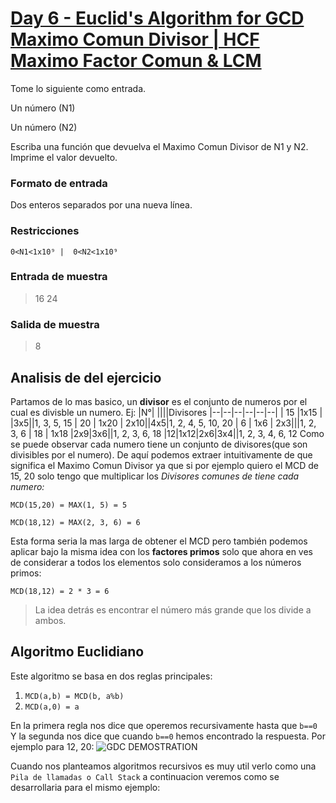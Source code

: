 

# [Day 6 - Euclid's Algorithm for GCD Maximo Comun Divisor | HCF Maximo Factor Comun & LCM](https://online.codingblocks.com/app/player/92078/content/80922/7751)

Tome lo siguiente como entrada. 

Un número (N1)

 Un número (N2)

Escriba una función que devuelva el Maximo Comun Divisor de N1 y N2. Imprime el valor devuelto.

### Formato de entrada 

Dos enteros separados por una nueva línea. 

### Restricciones 

    0<N1<1x10⁹ |  0<N2<1x10⁹

### Entrada de muestra 
> 16 
> 24 
### Salida de muestra 
> 8
## Analisis de del ejercicio
Partamos de lo mas basico, un **divisor** es el conjunto de numeros por el cual es divisble un numero. Ej: 
|N°|  ||||Divisores
|--|--|--|--|--|--|
| 15 |1x15 | |3x5||1, 3, 5, 15
| 20 | 1x20 | 2x10||4x5|1, 2, 4, 5, 10, 20
| 6 | 1x6 | 2x3|||1, 2, 3, 6
| 18 | 1x18 |2x9|3x6||1, 2, 3, 6, 18
|12|1x12|2x6|3x4||1, 2, 3, 4, 6, 12
Como se puede observar cada numero tiene un conjunto de divisores(que son divisibles por el numero). De aquí podemos extraer intuitivamente de que significa el Maximo Comun Divisor ya que si por ejemplo quiero el MCD de 15, 20 solo tengo que multiplicar los *Divisores comunes de tiene cada numero:*

    MCD(15,20) = MAX(1, 5) = 5
    
    MCD(18,12) = MAX(2, 3, 6) = 6
   
Esta forma seria la mas larga de obtener el MCD pero también podemos aplicar bajo la misma idea con los **factores primos** solo que ahora en ves de considerar a todos los elementos solo consideramos a los números primos:

    MCD(18,12) = 2 * 3 = 6
   
> La idea detrás es encontrar el número más grande que los divide a ambos.
## Algoritmo Euclidiano

 Este algoritmo se basa en dos reglas principales:
 

1. `MCD(a,b) = MCD(b, a%b)`
2. `MCD(a,0) = a`

En la primera regla nos dice que operemos recursivamente hasta que `b==0` 
Y la segunda nos dice que cuando `b==0` hemos encontrado la respuesta.
Por ejemplo para 12, 20:
![GDC DEMOSTRATION](https://i.imgur.com/g1MxzIu.jpg)

Cuando nos planteamos algoritmos recursivos es muy util verlo como una `Pila de llamadas o Call Stack` a continuacion veremos como se desarrollaria para el mismo ejemplo:

<!--stackedit_data:
eyJoaXN0b3J5IjpbOTMyNjEyNTU4LDc4MDA3NTQ0NywtMTQ5Mj
MzMTAxOCwtMTQ2NjMxMjY0MSwxODUwNzkzNDkxLC0xMTUxMDUz
NDM3LC05ODI4MDMwODEsMTI4MTcwNTA3NSwyMDc4MTAzNzg1XX
0=
-->